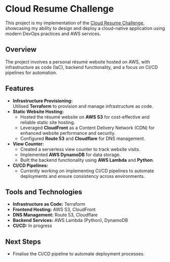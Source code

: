 # Cloud Resume Challenge  

This project is my implementation of the [Cloud Resume Challenge](https://cloudresumechallenge.dev/), showcasing my ability to design and deploy a cloud-native application using modern DevOps practices and AWS services.  

## Overview  

The project involves a personal résumé website hosted on AWS, with infrastructure as code (IaC), backend functionality, and a focus on CI/CD pipelines for automation.  

## Features  

- **Infrastructure Provisioning:**  
  Utilised **Terraform** to provision and manage infrastructure as code.  
- **Static Website Hosting:**  
  - Hosted the résumé website on **AWS S3** for cost-effective and reliable static site hosting.  
  - Leveraged **CloudFront** as a Content Delivery Network (CDN) for enhanced website performance and security.  
  - Configured **Route 53** and **Cloudflare** for DNS management.  
- **View Counter:**  
  - Created a serverless view counter to track website visits.  
  - Implemented **AWS DynamoDB** for data storage.  
  - Built the backend functionality using **AWS Lambda** and **Python**.  
- **CI/CD Pipelines:**  
  - Currently working on implementing CI/CD pipelines to automate deployments and ensure consistency across environments.  

## Tools and Technologies  

- **Infrastructure as Code:** Terraform  
- **Frontend Hosting:** AWS S3, CloudFront  
- **DNS Management:** Route 53, Cloudflare  
- **Backend Services:** AWS Lambda (Python), DynamoDB  
- **CI/CD:** In progress  

## Next Steps  

- Finalise the CI/CD pipeline to automate deployment processes.